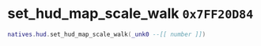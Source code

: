 # set_hud_map_scale_walk `0x7FF20D84`

```lua
natives.hud.set_hud_map_scale_walk(_unk0 --[[ number ]])
```